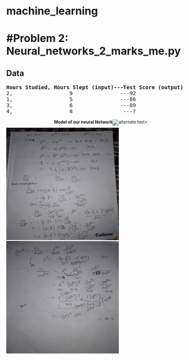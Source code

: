 # machine_learning

<h1>#Problem 2: Neural_networks_2_marks_me.py</h1>
<h2>Data</h2>
<pre>
<b>Hours Studied, Hours Slept (input)---Test Score (output)</b>
2,                  9               ---92
1,                  5               ---86
3,                  6               ---89
4,                  8                ---?
</pre>

<div style="width:image width px; font-size:80%; text-align:center;"><b>Model of our neural Network</b><img src="https://enlight.nyc/img/FeedForwardNeuralNetwork.svg" alt="alternate text" width="width" height="height" style="padding-bottom:0.5em;" /><</div>

<img src="https://github.com/sohanur-it/machine_learning/blob/master/A%2B%20Gallery_7.jpg" height="300px" width="300px">
<img src="https://github.com/sohanur-it/machine_learning/blob/master/A%2B%20Gallery_9.jpg" height="300px" width="300px">
